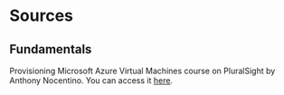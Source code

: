 # Sources

## Fundamentals

Provisioning Microsoft Azure Virtual Machines course on PluralSight by Anthony Nocentino. You can access it [here](https://app.pluralsight.com/library/courses/microsoft-azure-virtual-machines-provisioning/table-of-contents).
